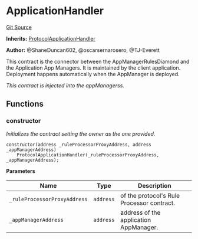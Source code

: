 # ApplicationHandler
[Git Source](https://github.com/thrackle-io/tron/blob/95d06c720440790216a49a5a69a0411b6dfc3f0f/src/example/application/ApplicationHandler.sol)

**Inherits:**
[ProtocolApplicationHandler](/src/client/application/ProtocolApplicationHandler.sol/contract.ProtocolApplicationHandler.md)

**Author:**
@ShaneDuncan602, @oscarsernarosero, @TJ-Everett

This contract is the connector between the AppManagerRulesDiamond and the Application App Managers. It is maintained by the client application.
Deployment happens automatically when the AppManager is deployed.

*This contract is injected into the appManagerss.*


## Functions
### constructor

*Initializes the contract setting the owner as the one provided.*


```solidity
constructor(address _ruleProcessorProxyAddress, address _appManagerAddress)
    ProtocolApplicationHandler(_ruleProcessorProxyAddress, _appManagerAddress);
```
**Parameters**

|Name|Type|Description|
|----|----|-----------|
|`_ruleProcessorProxyAddress`|`address`|of the protocol's Rule Processor contract.|
|`_appManagerAddress`|`address`|address of the application AppManager.|


